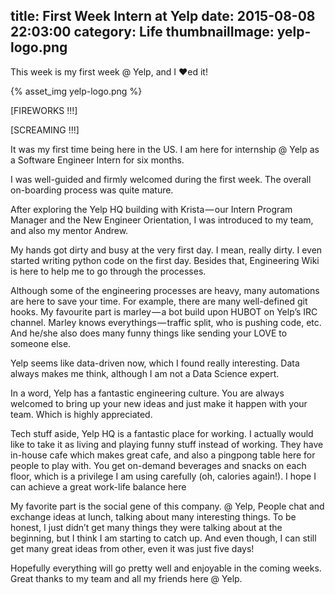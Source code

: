 title: First Week Intern at Yelp
date: 2015-08-08 22:03:00
category: Life
thumbnailImage: yelp-logo.png
---

This week is my first week @ Yelp, and I ❤ed it!

<!-- more -->

{% asset_img yelp-logo.png %}

[FIREWORKS !!!]

[SCREAMING !!!]

It was my first time being here in the US. I am here for internship @ Yelp as a Software Engineer Intern for six months.

I was well-guided and firmly welcomed during the first week. The overall on-boarding process was quite mature.

After exploring the Yelp HQ building with Krista — our Intern Program Manager and the New Engineer Orientation, I was introduced to my team, and also my mentor Andrew.

My hands got dirty and busy at the very first day. I mean, really dirty. I even started writing python code on the first day. Besides that, Engineering Wiki is here to help me to go through the processes.

Although some of the engineering processes are heavy, many automations are here to save your time. For example, there are many well-defined git hooks. My favourite part is marley — a bot build upon HUBOT on Yelp’s IRC channel. Marley knows everythings — traffic split, who is pushing code, etc. And he/she also does many funny things like sending your LOVE to someone else.

Yelp seems like data-driven now, which I found really interesting. Data always makes me think, although I am not a Data Science expert.

In a word, Yelp has a fantastic engineering culture. You are always welcomed to bring up your new ideas and just make it happen with your team. Which is highly appreciated.

Tech stuff aside, Yelp HQ is a fantastic place for working. I actually would like to take it as living and playing funny stuff instead of working. They have in-house cafe which makes great cafe, and also a pingpong table here for people to play with. You get on-demand beverages and snacks on each floor, which is a privilege I am using carefully (oh, calories again!). I hope I can achieve a great work-life balance here

My favorite part is the social gene of this company. @ Yelp, People chat and exchange ideas at lunch, talking about many interesting things. To be honest, I just didn’t get many things they were talking about at the beginning, but I think I am starting to catch up. And even though, I can still get many great ideas from other, even it was just five days!

Hopefully everything will go pretty well and enjoyable in the coming weeks. Great thanks to my team and all my friends here @ Yelp.